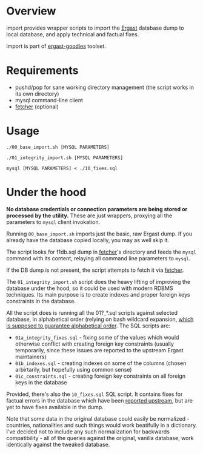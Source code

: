Overview
========

import provides wrapper scripts to import the [Ergast](http://ergast.com/mrd/db) database dump to local database, and apply technical and factual fixes.

import is part of [ergast-goodies](README.md) toolset.

Requirements
============

* pushd/pop for sane working directory management (the script works in its own directory)
* mysql command-line client
* [fetcher](fetcher/README.md) (optional)

Usage
=====

    ./00_base_import.sh [MYSQL PARAMETERS]

    ./01_integrity_import.sh [MYSQL PARAMETERS]

    mysql [MYSQL PARAMETERS] < ./10_fixes.sql


Under the hood
==============

**No database credentials or connection parameters are being stored or processed by the utility.** These are just wrappers, proxying all the parameters to `mysql` client invokation.

Running `00_base_import.sh` imports just the basic, raw Ergast dump. If you already have the database copied locally, you may as well skip it.

The script looks for f1db.sql dump in [fetcher](fetcher/README.md)'s directory and feeds the `mysql` command with its content, relaying all command line parameters to `mysql`.

If the DB dump is not present, the script attempts to fetch it via [fetcher](fetcher/README.md).

The `01_integrity_import.sh` script does the heavy lifting of improving the database under the hood, so it could be used with modern RDBMS techniques. Its main purpose is to create indexes and proper foreign keys constraints in the database.

All the script does is running all the 01?_*.sql scripts against selected database, in alphabetical order (relying on bash wildcard expansion, [which is supposed to guarantee alphabetical order](http://serverfault.com/questions/122737/in-bash-are-wildcard-expansions-guaranteed-to-be-in-order). The SQL scripts are:

* `01a_integrity_fixes.sql` - fixing some of the values which would otherwise conflict with creating foreign key constraints (usually temporarily, since these issues are reported to the upstream Ergast maintainers)
* `01b_indexes.sql` - creating indexes on some of the columns (chosen arbirtarily, but hopefully using common sense)
* `01c_constraints.sql` - creating foreign key constraints on all foreign keys in the database

Provided, there's also the `10_fixes.sql` SQL script. It contains fixes for factual errors in the database which have been [reported upstream](http://ergast.com/mrd/bugs), but are yet to have fixes available in the dump.

Note that some data in the original database could easily be normalized - countries, nationalities and such things would work beatifully in a dictionary. I've decided not to include any such normalization for backwards compatibility - all of the queries against the original, vanilla database, work identically against the tweaked database.
